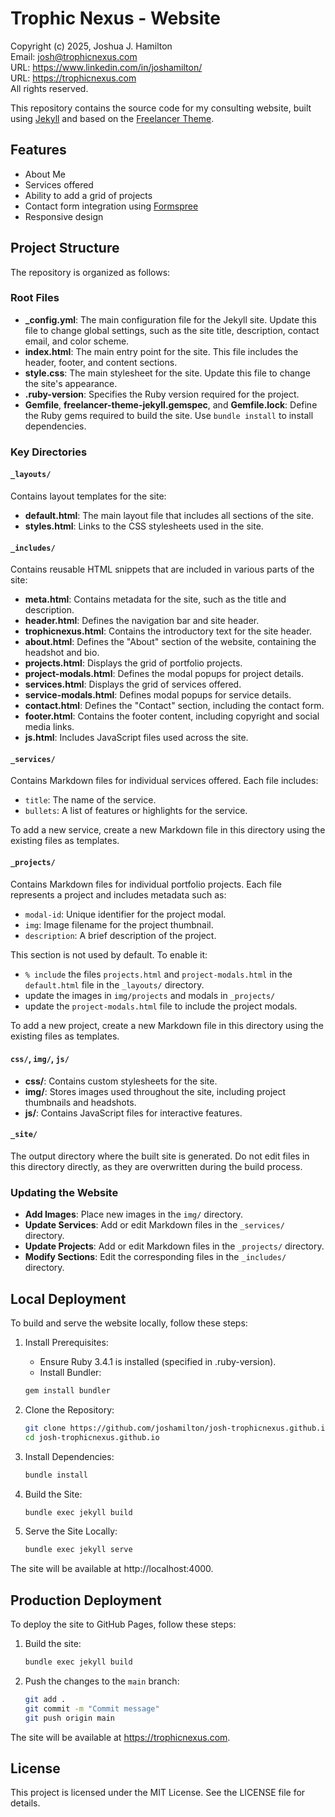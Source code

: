 # Trophic Nexus - Website
Copyright (c) 2025, Joshua J. Hamilton  
Email: <josh@trophicnexus.com>  
URL: <https://www.linkedin.com/in/joshamilton/>  
URL: <https://trophicnexus.com>  
All rights reserved.

This repository contains the source code for my consulting website, built using [Jekyll](https://jekyllrb.com/) and based on the [Freelancer Theme](https://github.com/jeromelachaud/freelancer-theme).

## Features

- About Me
- Services offered
- Ability to add a grid of projects
- Contact form integration using [Formspree](http://formspree.io/)
- Responsive design

## Project Structure

The repository is organized as follows:

### Root Files
- **_config.yml**: The main configuration file for the Jekyll site. Update this file to change global settings, such as the site title, description, contact email, and color scheme.
- **index.html**: The main entry point for the site. This file includes the header, footer, and content sections.
- **style.css**: The main stylesheet for the site. Update this file to change the site's appearance.
- **.ruby-version**: Specifies the Ruby version required for the project.
- **Gemfile**, **freelancer-theme-jekyll.gemspec**, and **Gemfile.lock**: Define the Ruby gems required to build the site. Use `bundle install` to install dependencies.



### Key Directories

#### `_layouts/`
Contains layout templates for the site:
- **default.html**: The main layout file that includes all sections of the site.
- **styles.html**: Links to the CSS stylesheets used in the site.


#### `_includes/`
Contains reusable HTML snippets that are included in various parts of the site:
- **meta.html**: Contains metadata for the site, such as the title and description.
- **header.html**: Defines the navigation bar and site header.
- **trophicnexus.html**: Contains the introductory text for the site header.
- **about.html**: Defines the "About" section of the website, containing the headshot and bio.
- **projects.html**: Displays the grid of portfolio projects.
- **project-modals.html**: Defines the modal popups for project details.
- **services.html**: Displays the grid of services offered.
- **service-modals.html**: Defines modal popups for service details.
- **contact.html**: Defines the "Contact" section, including the contact form.
- **footer.html**: Contains the footer content, including copyright and social media links.
- **js.html**: Includes JavaScript files used across the site.

#### `_services/`
Contains Markdown files for individual services offered. Each file includes:
- `title`: The name of the service.
- `bullets`: A list of features or highlights for the service.

To add a new service, create a new Markdown file in this directory using the existing files as templates.

#### `_projects/`
Contains Markdown files for individual portfolio projects. Each file represents a project and includes metadata such as:
- `modal-id`: Unique identifier for the project modal.
- `img`: Image filename for the project thumbnail.
- `description`: A brief description of the project.

This section is not used by default. To enable it:
- `% include` the files `projects.html` and `project-modals.html` in the `default.html` file in the `_layouts/` directory.
- update the images in `img/projects` and modals in `_projects/`
- update the `project-modals.html` file to include the project modals.

To add a new project, create a new Markdown file in this directory using the existing files as templates.

#### `css/`, `img/`, `js/`
- **css/**: Contains custom stylesheets for the site.
- **img/**: Stores images used throughout the site, including project thumbnails and headshots.
- **js/**: Contains JavaScript files for interactive features.

#### `_site/`
The output directory where the built site is generated. Do not edit files in this directory directly, as they are overwritten during the build process.

### Updating the Website
- **Add Images**: Place new images in the `img/` directory.
- **Update Services**: Add or edit Markdown files in the `_services/` directory.
- **Update Projects**: Add or edit Markdown files in the `_projects/` directory.
- **Modify Sections**: Edit the corresponding files in the `_includes/` directory.


## Local Deployment

To build and serve the website locally, follow these steps:

1. Install Prerequisites:
    - Ensure Ruby 3.4.1 is installed (specified in .ruby-version).
    - Install Bundler:
    ```bash
    gem install bundler
    ```
    
2. Clone the Repository:
    ```bash
    git clone https://github.com/joshamilton/josh-trophicnexus.github.io.git
    cd josh-trophicnexus.github.io
    ```

3. Install Dependencies:
    ```bash
    bundle install
    ```

4. Build the Site:
    ```bash
    bundle exec jekyll build
    ```

5. Serve the Site Locally:
    ```bash
    bundle exec jekyll serve
    ```

The site will be available at http://localhost:4000.

## Production Deployment

To deploy the site to GitHub Pages, follow these steps:

1. Build the site:
    ```bash
    bundle exec jekyll build
    ```
2. Push the changes to the `main` branch:
    ```bash
    git add .
    git commit -m "Commit message"
    git push origin main
    ```
The site will be available at https://trophicnexus.com.

## License
This project is licensed under the MIT License. See the LICENSE file for details.